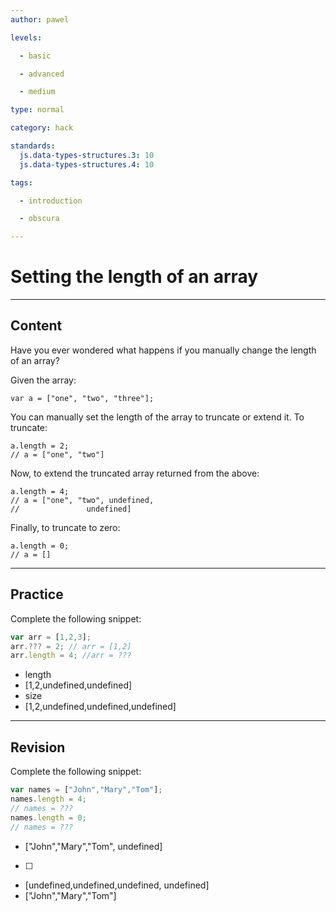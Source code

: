 ```yaml
---
author: pawel

levels:

  - basic

  - advanced

  - medium

type: normal

category: hack

standards:
  js.data-types-structures.3: 10
  js.data-types-structures.4: 10

tags:

  - introduction

  - obscura

---
```


# Setting the length of an array

---
## Content

Have you ever wondered what happens if you manually change the length of an array?

Given the array:

```
var a = ["one", "two", "three"];
```
You can manually set the length of the array to truncate or extend it. To truncate:
```
a.length = 2;
// a = ["one", "two"]

```

Now, to extend the truncated array returned from the above:
```
a.length = 4;
// a = ["one", "two", undefined,
//               undefined]
```
Finally, to truncate to zero:

```
a.length = 0;
// a = []

```

---
## Practice

Complete the following snippet:
```javascript
var arr = [1,2,3];
arr.??? = 2; // arr = [1,2]
arr.length = 4; //arr = ???
```

* length
* [1,2,undefined,undefined]
* size
* [1,2,undefined,undefined,undefined]

---
## Revision

Complete the following snippet:
```javascript
var names = ["John","Mary","Tom"];
names.length = 4;
// names = ???
names.length = 0;
// names = ???
```

* ["John","Mary","Tom", undefined]
* [ ]
* [undefined,undefined,undefined, undefined]
* ["John","Mary","Tom"]
